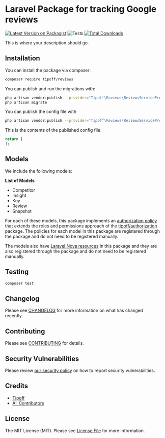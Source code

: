 # Laravel Package for tracking Google reviews

[![Latest Version on Packagist](https://img.shields.io/packagist/v/tipoff/reviews.svg?style=flat-square)](https://packagist.org/packages/tipoff/reviews)
![Tests](https://github.com/tipoff/reviews/workflows/Tests/badge.svg)
[![Total Downloads](https://img.shields.io/packagist/dt/tipoff/reviews.svg?style=flat-square)](https://packagist.org/packages/tipoff/reviews)


This is where your description should go.

## Installation

You can install the package via composer:

```bash
composer require tipoff/reviews
```

You can publish and run the migrations with:

```bash
php artisan vendor:publish --provider="Tipoff\Reviews\ReviewsServiceProvider" --tag="reviews-migrations"
php artisan migrate
```

You can publish the config file with:
```bash
php artisan vendor:publish --provider="Tipoff\Reviews\ReviewsServiceProvider" --tag="reviews-config"
```

This is the contents of the published config file:

```php
return [
];
```

## Models

We include the following models:

**List of Models**

- Competitor
- Insight
- Key
- Review
- Snapshot

For each of these models, this package implements an [authorization policy](https://laravel.com/docs/8.x/authorization) that extends the roles and permissions approach of the [tipoff/authorization](https://github.com/tipoff/authorization) package. The policies for each model in this package are registered through the package and do not need to be registered manually.

The models also have [Laravel Nova resources](https://nova.laravel.com/docs/3.0/resources/) in this package and they are also registered through the package and do not need to be registered manually.

## Testing

```bash
composer test
```

## Changelog

Please see [CHANGELOG](CHANGELOG.md) for more information on what has changed recently.

## Contributing

Please see [CONTRIBUTING](.github/CONTRIBUTING.md) for details.

## Security Vulnerabilities

Please review [our security policy](../../security/policy) on how to report security vulnerabilities.

## Credits

- [Tipoff](https://github.com/tipoff)
- [All Contributors](../../contributors)

## License

The MIT License (MIT). Please see [License File](LICENSE.md) for more information.
